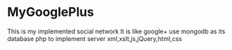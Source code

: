 # MyGooglePlus
This is my implemented social network
It is like google+ 
use mongodb as its database
php to implement server
xml,xslt,js,jQuery,html,css

